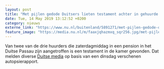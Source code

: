 ```yaml
---
layout: post
title: "Met pijlen gedode Duitsers lieten testament achter in gehuurde kamer"
date: Tue, 14 May 2019 13:12:52 +0200
category: nieuws
externe_link: "https://www.nu.nl/buitenland/5891271/met-pijlen-gedode-duitsers-lieten-testament-achter-in-gehuurde-kamer.html"
feature_image: "https://media.nu.nl/m/faaxjqhazmxq_sqr256.jpg/met-pijlen-gedode-duitsers-lieten-testament-achter-in-gehuurde-kamer.jpg"
---
```


Van twee van de drie huurders die zaterdagmiddag in een pension in het Duitse Passau zijn aangetroffen is een testament in de kamer gevonden. Dat melden diverse <a href="https://www.faz.net/aktuell/gesellschaft/kriminalitaet/passau-schuesse-mit-armbrust-in-herz-und-hals-16186319.html" target="_blank">Duitse media</a> op basis van een dinsdag verschenen autopsierapport.
